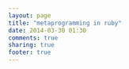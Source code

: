 ```yaml
---
layout: page
title: "metaprogramming in ruby"
date: 2014-03-30 01:30
comments: true
sharing: true
footer: true
---
```

